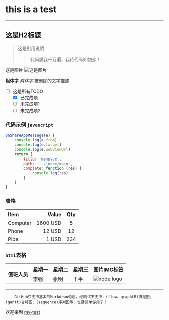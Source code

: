# this is a test

---

## 这是H2标题

> 这是引用说明
>> 代码虐我千万遍，我待代码如初恋！

这是图片 ![这是图片](https://www.zybuluo.com/static/img/my_head.jpg "头像")

**粗体字**    *斜体字*    ~~被删除的文字描述~~

- [ ] 这是所有TODO
  - [X] 已完成项
  - [ ] 未完成项1
  - [ ] 未完成项2

### 代码示例 `javascript`

```javascript
onShareAppMessage(e) {
    console.log(e.from)
    console.log(e.target)
    console.log(e.webViewUrl)
    return {
        title: 'mympvue',
        path: '../index/main',
        complete: function (res) {
            console.log(res)
        }
    }
}
```

### 表格

| Item      |    Value | Qty  |
| :-------- | --------:| :--: |
| Computer  | 1600 USD |  5   |
| Phone     |   12 USD |  12  |
| Pipe      |    1 USD | 234  |

### `html`表格

<table>
  <tr>
    <th rowspan="2">值班人员</th>
    <th>星期一</th>
    <th>星期二</th>
    <th>星期三</th>
    <th>图片IMG标签</th>
  </tr>
  <tr>
    <td>李强</td>
    <td>张明</td>
    <td>王平</td>
    <td><img  src="https://github.com/wendux/fly/raw/master/imgs/node.png" alt="node logo"></td>
  </tr>
</table>

---
        GitHub只支持基本的Markdown语法，经测试不支持：(flow、graphLR)流程图、(gantt)甘特图、(sequence)序列图等，也挺简单够用了！

欢迎来到 [my-test](https://github.com/git10135405/my-test)
